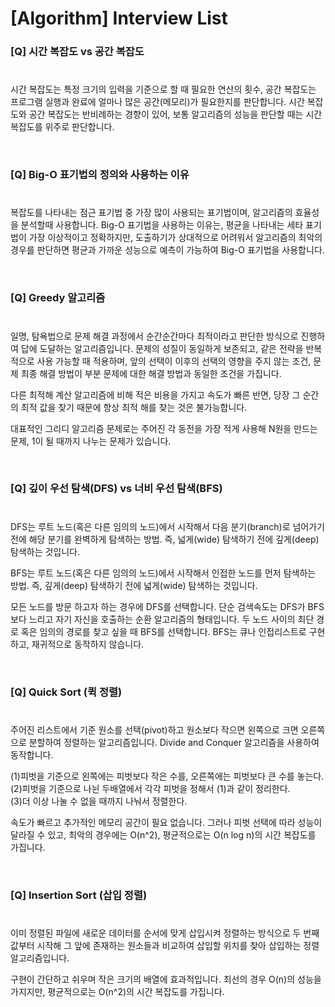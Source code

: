 # [Algorithm] Interview List

### [Q] 시간 복잡도 vs 공간 복잡도
#
시간 복잡도는 특정 크기의 입력을 기준으로 할 때 필요한 연산의 횟수, 공간 복잡도는 프로그램 실행과 완료에 얼마나 많은 공간(메모리)가 필요한지를 판단합니다. 시간 복잡도와 공간 복잡도는 반비례하는 경향이 있어, 보통 알고리즘의 성능을 판단할 때는 시간 복잡도를 위주로 판단합니다. 

<br>


### [Q] Big-O 표기법의 정의와 사용하는 이유
#
복잡도를 나타내는 점근 표기법 중 가장 많이 사용되는 표기법이며, 알고리즘의 효율성을 분석할때 사용합니다.
Big-O 표기법을 사용하는 이유는, 평균을 나타내는 세타 표기법이 가장 이상적이고 정확하지만, 도출하기가 상대적으로 어려워서 알고리즘의 최악의 경우를 판단하면 평균과 가까운 성능으로 예측이 가능하여 Big-O 표기법을 사용합니다.

<br>

### [Q] Greedy 알고리즘 
#
일명, 탐욕법으로 문제 해결 과정에서 순간순간마다 최적이라고 판단한 방식으로 진행하여 답에 도달하는 알고리즘입니다. 문제의 성질이 동일하게 보존되고, 같은 전략을 반복적으로 사용 가능할 때 적용하며, 앞의 선택이 이후의 선택의 영향을 주지 않는 조건, 문제 최종 해결 방법이 부분 문제에 대한 해결 방법과 동일한 조건을 가집니다.

다른 최적해 계산 알고리즘에 비해 적은 비용을 가지고 속도가 빠른 반면, 당장 그 순간의 최적 값을 찾기 때문에 항상 최적 해를 찾는 것은 불가능합니다.

대표적인 그리디 알고리즘 문제로는 주어진 각 동전을 가장 적게 사용해 N원을 만드는 문제, 1이 될 때까지 나누는 문제가 있습니다.

<br>

### [Q] 깊이 우선 탐색(DFS) vs 너비 우선 탐색(BFS)
#
DFS는 루트 노드(혹은 다른 임의의 노드)에서 시작해서 다음 분기(branch)로 넘어가기 전에 해당 분기를 완벽하게 탐색하는 방법. 즉, 넓게(wide) 탐색하기 전에 깊게(deep) 탐색하는 것입니다.

BFS는 루트 노드(혹은 다른 임의의 노드)에서 시작해서 인접한 노드를 먼저 탐색하는 방법. 즉, 깊게(deep) 탐색하기 전에 넓게(wide) 탐색하는 것입니다.

모든 노드를 방문 하고자 하는 경우에 DFS를 선택합니다. 단순 검색속도는 DFS가 BFS보다 느리고 자기 자신을 호출하는 순환 알고리즘의 형태입니다.
두 노드 사이의 최단 경로 혹은 임의의 경로를 찾고 싶을 때 BFS를 선택합니다. BFS는 큐나 인접리스트로 구현하고, 재귀적으로 동작하지 않습니다.

<br>

### [Q] Quick Sort (퀵 정렬)
#
주어진 리스트에서 기준 원소를 선택(pivot)하고 원소보다 작으면 왼쪽으로 크면 오른쪽으로 분할하여 정렬하는 알고리즘입니다. Divide and Conquer 알고리즘을 사용하여 동작합니다. 

(1)피벗을 기준으로 왼쪽에는 피벗보다 작은 수를, 오른쪽에는 피벗보다 큰 수를 놓는다.<br>
(2)피벗을 기준으로 나뉜 두배열에서 각각 피벗을 정해서 (1)과 같이 정리한다.<br>
(3)더 이상 나눌 수 없을 때까지 나눠서 정렬한다.

속도가 빠르고 추가적인 메모리 공간이 필요 없습니다. 그러나 피벗 선택에 따라 성능이 달라질 수 있고, 최악의 경우에는 O(n^2), 평균적으로는 O(n log n)의 시간 복잡도를 가집니다.

<br>

### [Q] Insertion Sort (삽입 정렬)
#
이미 정렬된 파일에 새로운 데이터를 순서에 맞게 삽입시켜 정렬하는 방식으로 두 번째 값부터 시작해 그 앞에 존재하는 원소들과 비교하여 삽입할 위치를 찾아 삽입하는 정렬 알고리즘입니다.

구현이 간단하고 쉬우며 작은 크기의 배열에 효과적입니다. 최선의 경우 O(n)의 성능을 가지지만, 평균적으로는 O(n^2)의 시간 복잡도를 가집니다.
